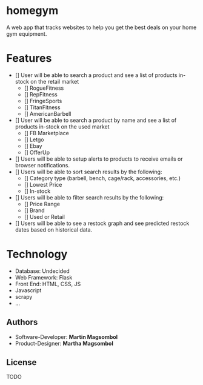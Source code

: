 # homegym

A web app that tracks websites to help you get the best deals on your home gym equipment. 

# Features

- [] User will be able to search a product and see a list of products in-stock on the retail market
  - [] RogueFitness
  - [] RepFitness
  - [] FringeSports
  - [] TitanFitness
  - [] AmericanBarbell
- [] User will be able to search a product by name and see a list of products in-stock on the used market
  - [] FB Marketplace
  - [] Letgo
  - [] Ebay
  - [] OfferUp
- [] Users will be able to setup alerts to products to receive emails or browser notifications.
- [] Users will be able to sort search results by the following:
  - [] Category type (barbell, bench, cage/rack, accessories, etc.)
  - [] Lowest Price
  - [] In-stock
- [] Users will be able to filter search results by the following:
  - [] Price Range
  - [] Brand
  - [] Used or Retail
- [] Users will be able to see a restock graph and see predicted restock dates based on historical data.

# Technology

* Database: Undecided
* Web Framework: Flask
* Front End: HTML, CSS, JS
* Javascript
* scrapy
* ...

## Authors

* Software-Developer: **Martin Magsombol**
* Product-Designer: **Martha Magsombol**

## License

TODO



